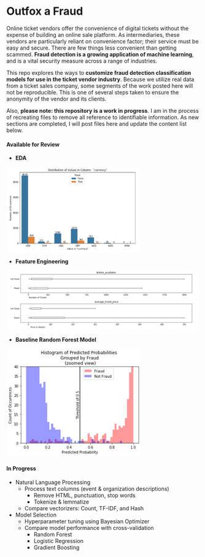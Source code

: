 # Outfox a Fraud

Online ticket vendors offer the convenience of digital tickets without the expense of building an online sale platform. As intermediaries, these vendors are particularly reliant on convenience factor; their service must be easy and secure. There are few things less convenient than getting scammed. **Fraud detection is a growing application of machine learning**, and is a vital security measure across a range of industries.

This repo explores the ways to **customize fraud detection classification models for use in the ticket vendor industry**. Because we utilize real data from a ticket sales company, some segments of the work posted here will not be reproducible. This is one of several steps taken to ensure the anonymity of the vendor and its clients. 

Also, **please note: this repository is a work in progress**. I am in the process of recreating files to remove all reference to identifiable information. As new sections are completed, I will post files here and update the content list below. 

#### Available for Review
* **EDA**
<img src="images/EDA_img.png" width="350" />

* **Feature Engineering**
<img src="images/feat_eng1.png" width="650" />

* **Baseline Random Forest Model**
<img src="images/pred_proba_hist.png" width="350" />

#### In Progress
* Natural Language Processing
  * Process text columns (event & organization descriptions)
      * Remove HTML, punctuation, stop words
      * Tokenize & lemmatize
  * Compare vectorizers: Count, TF-IDF, and Hash
* Model Selection
   * Hyperparameter tuning using Bayesian Optimizer
   * Compare model performance with cross-validation
      * Random Forest
      * Logistic Regression
      * Gradient Boosting
      
